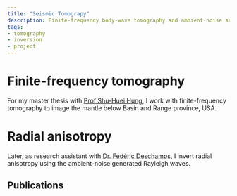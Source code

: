 ```yaml
---
title: "Seismic Tomograpy"
description: Finite-frequency body-wave tomography and ambient-noise surface-wave anisotropy
tags: 
- tomography
- inversion
- project
---
```


# Finite-frequency tomography
For my master thesis with [Prof Shu-Huei Hung](http://web.gl.ntu.edu.tw/ENG/index.php/about-us/faculty/professors/item/49-professor-shu-huei-hung), I work with finite-frequency tomography to image the mantle below Basin and Range province, USA.

# Radial anisotropy
Later, as research assistant with [Dr. Fédéric Deschamps](https://www.earth.sinica.edu.tw/member/info/13?lang=en), I invert radial anisotropy using the ambient-noise generated Rayleigh waves.

## Publications
